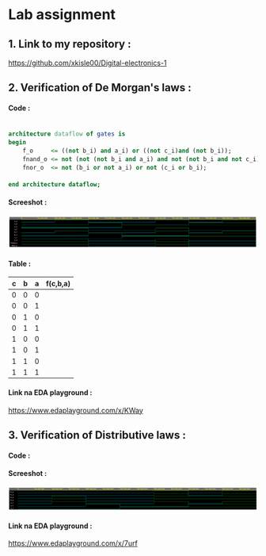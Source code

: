# **Lab assignment**

## 1. Link to my repository :
https://github.com/xkisle00/Digital-electronics-1



## 2. Verification of De Morgan's laws :

#### Code :

```vhdl

architecture dataflow of gates is
begin
    f_o     <= ((not b_i) and a_i) or ((not c_i)and (not b_i));
    fnand_o <= not (not (not b_i and a_i) and not (not b_i and not c_i));
    fnor_o  <= not (b_i or not a_i) or not (c_i or b_i);

end architecture dataflow;

```
#### Screeshot :
![De Morganov zakon](/obrazky/screen1.png)

#### Table :

| **c** | **b** |**a** | **f(c,b,a)** |
| :-: | :-: | :-: | :-: |
| 0 | 0 | 0 |  |
| 0 | 0 | 1 |  |
| 0 | 1 | 0 |  |
| 0 | 1 | 1 |  |
| 1 | 0 | 0 |  |
| 1 | 0 | 1 |  |
| 1 | 1 | 0 |  |
| 1 | 1 | 1 |  |

#### Link na EDA playground :
https://www.edaplayground.com/x/KWay


## 3. Verification of Distributive laws :

#### Code :

#### Screeshot :
![Distributive laws](/obrazky/screen2.png)

#### Link na EDA playground :
https://www.edaplayground.com/x/7urf
